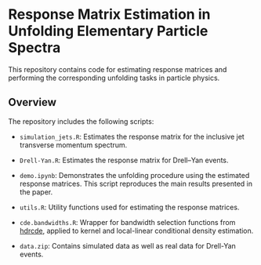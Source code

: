 # Response Matrix Estimation in Unfolding Elementary Particle Spectra
This repository contains code for estimating response matrices and performing the corresponding unfolding tasks in particle physics.

## Overview
The repository includes the following scripts:

* `simulation_jets.R`: Estimates the response matrix for the inclusive jet transverse momentum spectrum.

* `Drell-Yan.R`: Estimates the response matrix for Drell–Yan events.

* `demo.ipynb`: Demonstrates the unfolding procedure using the estimated response matrices. This script reproduces the main results presented in the paper.

* `utils.R`: Utility functions used for estimating the response matrices.

* `cde.bandwidths.R`: Wrapper for bandwidth selection functions from [hdrcde](https://github.com/robjhyndman/hdrcde), applied to kernel and local-linear conditional density estimation.

* `data.zip`: Contains simulated data as well as real data for Drell-Yan events.
